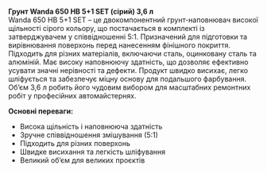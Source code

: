 **Грунт Wanda 650 HB 5+1 SET (сірий) 3,6 л**  
Wanda 650 HB 5+1 SET – це двокомпонентний грунт-наповнювач високої щільності сірого кольору, що постачається в комплекті із затверджувачем у співвідношенні 5:1. Призначений для підготовки та вирівнювання поверхонь перед нанесенням фінішного покриття. Підходить для різних матеріалів, включаючи сталь, оцинковану сталь та алюміній. Має високу наповнюючу здатність, що дозволяє ефективно усувати значні нерівності та дефекти. Продукт швидко висихає, легко шліфується та забезпечує міцну основу для подальшого фарбування. Об’єм 3,6 л робить його чудовим вибором для масштабних ремонтних робіт у професійних автомайстернях.

**Основні переваги:**
- Висока щільність і наповнююча здатність
- Зручне співвідношення змішування (5:1)
- Підходить для різних поверхонь
- Швидке висихання та легкість шліфування
- Великий об’єм для великих проєктів